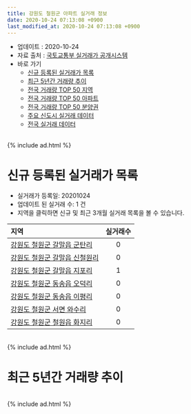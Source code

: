 ```yaml
---
title: 강원도 철원군 아파트 실거래 정보
date: 2020-10-24 07:13:08 +0900
last_modified_at: 2020-10-24 07:13:08 +0900
---
```


* 업데이트 : 2020-10-24
* 자료 출처 : [국토교통부 실거래가 공개시스템](http://rt.molit.go.kr)
* 바로 가기
    * [신규 등록된 실거래가 목록](#신규-등록된-실거래가-목록)
    * [최근 5년간 거래량 추이](#최근-5년간-거래량-추이)
    * [전국 거래량 TOP 50 지역](https://inasie.github.io/apt-trade-info/최근-3개월-전국에서-가장-거래가-많이-발생한-지역)
    * [전국 거래량 TOP 50 아파트](https://inasie.github.io/apt-trade-info/최근-3개월-전국에서-가장-거래가-많이-발생한-아파트)
    * [전국 거래량 TOP 50 분양권](https://inasie.github.io/apt-trade-info/최근-3개월-전국에서-가장-거래가-많이-발생한-분양권)
    * [주요 신도시 실거래 데이터](https://inasie.github.io/apt-trade-info/주요-신도시)
    * [전국 실거래 데이터](https://inasie.github.io/apt-trade-info/전국)

<br>
{% include ad.html %}
<br>

# 신규 등록된 실거래가 목록
* 실거래가 등록일: 20201024
* 업데이트 된 실거래 수: 1 건
* 지역을 클릭하면 신규 및 최근 3개월 실거래 목록을 볼 수 있습니다.


|지역|실거래수|
|:---|:---:|
|[강원도 철원군 갈말읍 군탄리](https://inasie.github.io/apt-trade-info/강원도-철원군-갈말읍-군탄리)|0|
|[강원도 철원군 갈말읍 신철원리](https://inasie.github.io/apt-trade-info/강원도-철원군-갈말읍-신철원리)|0|
|[강원도 철원군 갈말읍 지포리](https://inasie.github.io/apt-trade-info/강원도-철원군-갈말읍-지포리)|1|
|[강원도 철원군 동송읍 오덕리](https://inasie.github.io/apt-trade-info/강원도-철원군-동송읍-오덕리)|0|
|[강원도 철원군 동송읍 이평리](https://inasie.github.io/apt-trade-info/강원도-철원군-동송읍-이평리)|0|
|[강원도 철원군 서면 와수리](https://inasie.github.io/apt-trade-info/강원도-철원군-서면-와수리)|0|
|[강원도 철원군 철원읍 화지리](https://inasie.github.io/apt-trade-info/강원도-철원군-철원읍-화지리)|0|


<br>
{% include ad.html %}
<br>

# 최근 5년간 거래량 추이


<div style="width:100%;">
    <canvas id="deal_progress" height="200"></canvas>
</div>

<script>
new Chart(document.getElementById("deal_progress"), {
    type: 'line',
    data: {
        labels: ['201510','201511','201512','201601','201602','201603','201604','201605','201606','201607','201608','201609','201610','201611','201612','201701','201702','201703','201704','201705','201706','201707','201708','201709','201710','201711','201712','201801','201802','201803','201804','201805','201806','201807','201808','201809','201810','201811','201812','201901','201902','201903','201904','201905','201906','201907','201908','201909','201910','201911','201912','202001','202002','202003','202004','202005','202006','202007','202008','202009','202010'],
        datasets: [{
            label: '매매',
            pointRadius: 1,
            data: [16, 14, 13, 8, 6, 11, 14, 7, 11, 8, 5, 9, 15, 92, 10, 9, 8, 9, 7, 12, 13, 6, 13, 12, 15, 9, 17, 12, 11, 12, 9, 12, 13, 6, 10, 5, 12, 10, 9, 8, 11, 13, 12, 4, 4, 9, 10, 5, 9, 11, 9, 7, 9, 6, 7, 22, 7, 9, 8, 10, 6],
            borderColor: "rgba(255, 201, 14, 1)",
            backgroundColor: "rgba(255, 201, 14, 0.5)",
            fill: false,
            lineTension: 0
        },{
            label: '전월세',
            pointRadius: 1,
            data: [5, 3, 6, 5, 7, 3, 6, 11, 5, 5, 3, 3, 9, 5, 7, 4, 61, 1, 4, 4, 7, 2, 7, 5, 5, 3, 3, 9, 41, 10, 4, 9, 3, 0, 5, 18, 2, 3, 4, 3, 40, 8, 3, 5, 0, 3, 13, 10, 15, 7, 114, 6, 9, 5, 2, 6, 3, 1, 2, 1, 0],
            borderColor: "rgba(0, 141, 185, 1)",
            backgroundColor: "rgba(0, 141, 185, 0.5)",
            fill: false,
            lineTension: 0
        }
        ]
    },
    options: {
        responsive: true,
        title: {
            display: false
        },
        tooltips: {
            mode: 'index',
            intersect: false
        },
        hover: {
            mode: 'nearest',
            intersect: true
        },
        scales: {
            xAxes: [{
                display: true,
                scaleLabel: {
                    display: true,
                    labelString: '년/월'
                }
            }],
            yAxes: [{
                display: true,
                ticks: {
                    suggestedMin: 0,
                },
                scaleLabel: {
                    display: true,
                    labelString: '실거래 수'
                }
            }]
        }
    }
});

</script>


<br>
{% include ad.html %}
<br>

